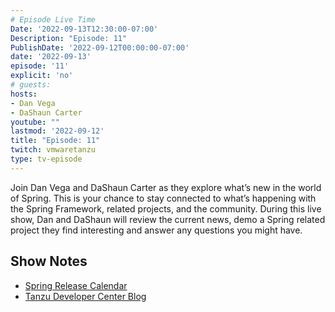 ```yaml
---
# Episode Live Time
Date: '2022-09-13T12:30:00-07:00'
Description: "Episode: 11"
PublishDate: '2022-09-12T00:00:00-07:00'
date: '2022-09-13'
episode: '11'
explicit: 'no'
# guests:
hosts:
- Dan Vega
- DaShaun Carter
youtube: ""
lastmod: '2022-09-12'
title: "Episode: 11"
twitch: vmwaretanzu
type: tv-episode
---
```


Join Dan Vega and DaShaun Carter as they explore what’s new in the world of Spring. This is your chance to stay connected to what’s happening with the Spring Framework, related projects, and the community. During this live show, Dan and DaShaun will review the current news, demo a Spring related project they find interesting and answer any questions you might have.

## Show Notes

- [Spring Release Calendar](https://calendar.spring.io/)
- [Tanzu Developer Center Blog](https://tanzu.vmware.com/developer/blog/)

